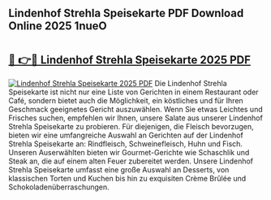 ## Lindenhof Strehla Speisekarte PDF Download Online 2025 1nueO

# <h2><a href="http://gcdu7mr.nevu.top/?p=Lindenhof+Strehla+Speisekarte">🔗 👉🔴 Lindenhof Strehla Speisekarte 2025 PDF</a></h2>

[![Lindenhof Strehla Speisekarte 2025 PDF](https://i.imgur.com/dBaPXMq.png)](http://gcdu7mr.nevu.top/?p=Lindenhof+Strehla+Speisekarte)
Die Lindenhof Strehla Speisekarte ist nicht nur eine Liste von Gerichten in einem Restaurant oder Café, sondern bietet auch die Möglichkeit, ein köstliches und für Ihren Geschmack geeignetes Gericht auszuwählen. Wenn Sie etwas Leichtes und Frisches suchen, empfehlen wir Ihnen, unsere Salate aus unserer Lindenhof Strehla Speisekarte zu probieren. Für diejenigen, die Fleisch bevorzugen, bieten wir eine umfangreiche Auswahl an Gerichten auf der Lindenhof Strehla Speisekarte an: Rindfleisch, Schweinefleisch, Huhn und Fisch. Unseren Auserwählten bieten wir Gourmet-Gerichte wie Schaschlik und Steak an, die auf einem alten Feuer zubereitet werden. Unsere Lindenhof Strehla Speisekarte umfasst eine große Auswahl an Desserts, von klassischen Torten und Kuchen bis hin zu exquisiten Crème Brûlée und Schokoladenüberraschungen.
